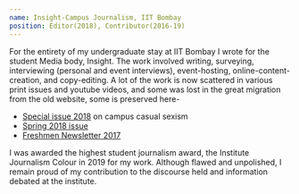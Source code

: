 ```yaml
---
name: Insight-Campus Journalism, IIT Bombay
position: Editor(2018), Contributor(2016-19)
---
```

For the entirety of my undergraduate stay at IIT Bombay I wrote for the student Media body, Insight. The work involved writing, surveying, interviewing (personal and event interviews), event-hosting, online-content-creation, and copy-editing. A lot of the work is now scattered in various print issues and youtube videos, and some was lost in the great migration from the old website, some is preserved here-
- [Special issue 2018](https://issuu.com/insightiitbombay/docs/casual-sexism-v3) on campus casual sexism
- [Spring 2018 issue](https://issuu.com/insightiitbombay/docs/insight-2.2)
- [Freshmen Newsletter 2017](https://issuu.com/insightiitbombay/docs/fn4.2)

I was awarded the highest student journalism award, the Institute Journalism Colour in 2019 for my work. Although flawed and unpolished, I remain proud of my contribution to the discourse held and information debated at the institute.
